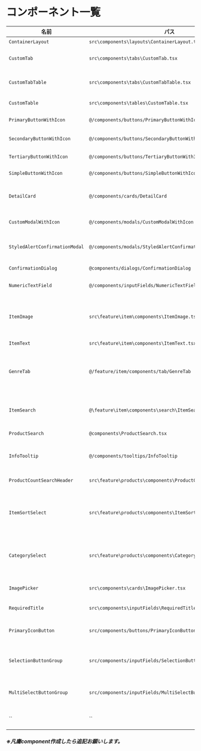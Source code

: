 # コンポーネント一覧

| 名前                           | パス                                                           | 画像                                                           | 概要                                                                                                   |
| ------------------------------ | -------------------------------------------------------------- | -------------------------------------------------------------- | ------------------------------------------------------------------------------------------------------ |
| `ContainerLayout`              | `src\components\layouts\ContainerLayout.tsx`                   | ![alt text](images/ContainerLayout.png)                        | ページのひな形を構成                                                                                   |
| `CustomTab`                    | `src\components\tabs\CustomTab.tsx`                            | ![alt text](images/CustomTab.png)                              | 中身をheader,content,footerと自由に渡せるタブ                                                          |
| `CustomTabTable`               | `src\components\tabs\CustomTabTable.tsx`                       | ![alt text](images/CustomTabTable.png)                         | 中身がheader,リスト,footerのタブデザイン                                                               |
| `CustomTable`                  | `src\components\tables\CustomTable.tsx`                        | ![alt text](images/CustomTable.png)                            | テーブルコンポーネント                                                                                 |
| `PrimaryButtonWithIcon`        | `@/components/buttons/PrimaryButtonWithIcon`                   | ![alt text](images/PrimaryButtonWithIcon.png)　　　　          | 基本的にこのボタン　※後々名称変更予定                                                                  |
| `SecondaryButtonWithIcon`      | `@/components/buttons/SecondaryButtonWithIcon`                 | 　![alt text](images/SecondaryButtonWithIcon.png)　　　        | ※後々名称変更予定                                                                                      |
| `TertiaryButtonWithIcon`       | `@/components/buttons/TertiaryButtonWithIcon`                  | 　　![alt text](images/TertiaryButtonWithIcon.png)　　         | ※後々名称変更予定                                                                                      |
| `SimpleButtonWithIcon`         | `@/components/buttons/SimpleButtonWithIcon`　　　　            | 　![alt text](images/SimpleButtonWithIcon.png)　　　           |                                                                                                        |
| `DetailCard`                   | `@/components/cards/DetailCard`　　　　                        | 　　![alt text](images/DetailCard.png)　　                     | 詳細系で使用　※必要があればアップデートしてください                                                    |
| `CustomModalWithIcon`          | `@/components/modals/CustomModalWithIcon`　　　　              | 　　![alt text](images/CustomModalWithIcon.png)　              | 基本モーダルはこれ                                                                                     |
| `StyledAlertConfirmationModal` | `@/components/modals/StyledAlertConfirmationModal`　　　　     | 　　![alt text](images/StyledAlertConfirmationModal.png)　　   |                                                                                                        |
| `ConfirmationDialog`           | `@components/dialogs/ConfirmationDialog`　　　　               | 　　![alt text](images/ConfirmationDialog.png)　　             |                                                                                                        |
| `NumericTextField`             | `@/components/inputFields/NumericTextField`　　　　            | 　　![数字入力フィールド](images/NumericTextField.png)　　     | 数値入力フィールド　                                                                                   |
| `ItemImage`                    | `src\feature\item\components\ItemImage.tsx`                    | 　![alt text](images/ItemImage.png)　　　                      | tooltip付き画像                                                                                        |
| `ItemText`                     | `src\feature\item\components\ItemText.tsx`                     | 　　　　                                                       | tooltip付き文字列                                                                                      |
| `GenreTab`                     | `@/feature/item/components/tab/GenreTab`　　　　               | 　　![ジャンルタブ](images/GenreTab.png)　　                   | ジャンルの選択のタブ、現状ItemSearchStateを渡す実装で想定しているがProductも渡せるようにするべきかも　 |
| `ItemSearch`                   | `@\feature\item\components\search\ItemSearch.tsx`              | 　![ItemSearch](images/ItemSearch.png)　　　                   | 商品検索で使用　                                                                                       |
| `ProductSearch`                | `@components\ProductSearch.tsx`                                | 　　                                                           | 在庫（product）検索で使用　                                                                            |
| `InfoTooltip`                  | `@/components/tooltips/InfoTooltip`　　　　                    | 　　　　 ![alt text](images/InfoTooltip.png)                   | ！をクリックしたら開くtooltip                                                                          |
| `ProductCountSearchHeader`     | `src\feature\products\components\ProductCountSearchHeader.tsx` | 　　　　 ![alt text](images/ProductCountSearchHeader.png)      | 商品検索で使用　                                                                                       |
| `ItemSortSelect`               | `src\feature\products\components\ItemSortSelect.tsx`           | 　　　　 ![alt text](images/ItemSortSelect.png)                | 商品検索時に並び替えで使用　                                                                           |
| `CategorySelect`               | `src\feature\products\components\CategorySelect.tsx`           | 　　　　 ![alt text](images/CategorySelect.png)                | 商品検索時にカテゴリーで絞り込みで使用                                                                 |
| `ImagePicker`                  | `src\components\cards\ImagePicker.tsx`                         | 　　　　 ![alt text](images/ImagePicker.png)                   | 画像選択ボタン                                                                                         |
| `RequiredTitle`                | `src\components\inputFields\RequiredTitle.tsx`                 | 　　　　 ![必須のフォームのタイトル](images/RequiredTitle.png) | 必須項目を示すフォームのタイトル                                                                       |
| `PrimaryIconButton`            | `src/components/buttons/PrimaryIconButton.tsx`                 | 　　　　 ![alt text](images/PrimaryIconButton.png)             | アイコンのみのボタン                                                                                   |
| `SelectionButtonGroup`         | `src/components/inputFields/SelectionButtonGroup.tsx`          | 　　　　 ![alt text](images/SelectionButtonGroup.png)          | ラジオボタンのように使用可能なボタングループ、クリックしたボタンの色が変わる                           |
| `MultiSelectButtonGroup`       | `src/components/inputFields/MultiSelectButtonGroup.tsx`        | 　　　　 ![alt text](images/MultiSelectButtonGroup.png)        | 複数選択可能なボタングループ、チェック済みはアイコンが表示される                                       |
| ``                             | ``                                                             | 　　　　 ![alt text]()                                         |                                                                                                        |

##### ※凡庸component作成したら追記お願いします。
